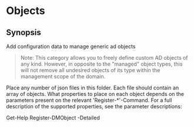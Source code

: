 # Objects

## Synopsis

Add configuration data to manage generic ad objects

> Note: This category allows you to freely define custom AD objects of any kind. However, in opposite to the "managed" object types, this will not remove all undesired objects of its type within the management scope of the domain.

Place any number of json files in this folder.
Each file should contain an array of objects.
What properties to place on each object depends on the parameters present on the relevant 'Register-*'-Command.
For a full description of the supported properties, see the parameter descriptions:

  Get-Help Register-DMObject -Detailed

